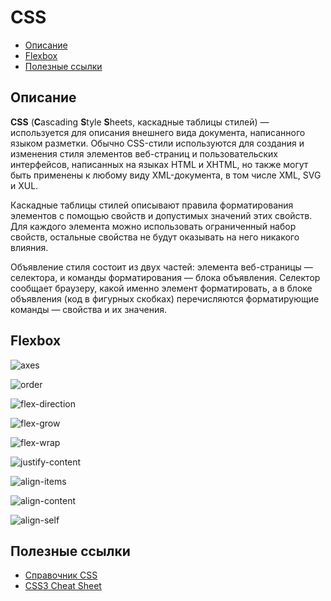 # CSS

- [Описание](#описание)
- [Flexbox](#flexbox)
- [Полезные ссылки](#полезные-ссылки)

## Описание

**CSS** (**C**ascading **S**tyle **S**heets, каскадные таблицы стилей) — используется для описания внешнего вида документа, написанного языком разметки. Обычно CSS-стили используются для создания и изменения стиля элементов веб-страниц и пользовательских интерфейсов, написанных на языках HTML и XHTML, но также могут быть применены к любому виду XML-документа, в том числе XML, SVG и XUL.

Каскадные таблицы стилей описывают правила форматирования элементов с помощью свойств и допустимых значений этих свойств. Для каждого элемента можно использовать ограниченный набор свойств, остальные свойства не будут оказывать на него никакого влияния.

Объявление стиля состоит из двух частей: элемента веб-страницы — селектора, и команды форматирования — блока объявления. Селектор сообщает браузеру, какой именно элемент форматировать, а в блоке объявления (код в фигурных скобках) перечисляются форматирующие команды — свойства и их значения.



## Flexbox

![axes](files/flexbox/flex_axes.png)

![order](files/flexbox/flex_order.png)

![flex-direction](files/flexbox/flex_flex_direction.jpg)

![flex-grow](files/flexbox/flex_flex_grow.jpg)

![flex-wrap](files/flexbox/flex_flex_wrap.jpg)

![justify-content](files/flexbox/flex_justify_content.jpg)

![align-items](files/flexbox/flex_align_items.jpg)

![align-content](files/flexbox/flex_align_content.jpg)

![align-self](files/flexbox/flex_align_self.png)



## Полезные ссылки

- [Справочник CSS](http://htmlbook.ru/css)
- [CSS3 Cheat Sheet](files/css3_cheatsheet.pdf)